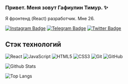 ### Привет. Меня зовут Гафиулин Тимур. ✨

<!--
**tgafiulin/tgafiulin** is a ✨ _special_ ✨ repository because its `README.md` (this file) appears on your GitHub profile.

Here are some ideas to get you started:

- 🔭 I’m currently working on ...
- 🌱 I’m currently learning ...
- 👯 I’m looking to collaborate on ...
- 🤔 I’m looking for help with ...
- 💬 Ask me about ...
- 📫 How to reach me: ...
- 😄 Pronouns: ...
- ⚡ Fun fact: ...
-->
Я фронтенд (React) разработчик. Мне 26. 


[![Instagram Badge](https://img.shields.io/badge/-timurgafiulin-E4405F?style=for-the-badge&logo=instagram&logoColor=white&link=https://www.instagram.com/tatarinfrontend/)](https://www.instagram.com/tatarinfrontend/)
[![Telegram Badge](https://img.shields.io/badge/-tgafiulin-2CA5E0?style=for-the-badge&logo=telegram&logoColor=white&link=https://t.me/tatarinfrontend)](https://t.me/tatarinfrontend)
[![Twitter Badge](https://img.shields.io/badge/-tatarinfrontend-0077B5?style=for-the-badge&logo=twitter&logoColor=white&link=https://twitter.com/tatarinfrontend)](https://twitter.com/tatarinfrontend)
<!-- [![Gmail Badge](https://img.shields.io/badge/-Fattakhova-D14836?style=for-the-badge&logo=gmail&logoColor=white&link=mailto:ilnuro4ka01@gmail.com)](mailto:ilnuro4ka01@gmail.com) -->

## Стэк технологий

![React](https://img.shields.io/badge/-React-black?style=flat-square&logo=react)
![JavaScript](https://img.shields.io/badge/-JavaScript-black?style=flat-square&logo=javascript)
![HTML5](https://img.shields.io/badge/-HTML5-E34F26?style=flat-square&logo=html5&logoColor=white)
![CSS3](https://img.shields.io/badge/-CSS3-1572B6?style=flat-square&logo=css3)
![Git](https://img.shields.io/badge/-Git-black?style=flat-square&logo=git)
![GitHub](https://img.shields.io/badge/-GitHub-181717?style=flat-square&logo=github)

![Github Stats](https://github-readme-stats.vercel.app/api?username=tgafiulin&count_private=true&show_icons=true&include_all_commits=true)


![Top Langs](https://github-readme-stats.vercel.app/api/top-langs/?username=tgafiulin&hide=TeX&layout=compact)
